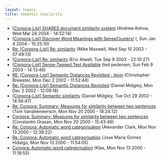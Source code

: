 ```yaml
---
layout: legacy
title: Semantic Similarity
---
```

* [[Corpora-List] SHARES document similarity system](http://nora.hd.uib.no/corpora/2004-1/0245.html) (Andrew Kehoe, Wed Mar 24 2004 - 14:52:14)
* [[Corpora-List] Discover Word Meanings with SenseClusters!](http://nora.hd.uib.no/corpora/2004-1/0003.html) (, Sun Jan 4 2004 - 15:25:10)
* [Re: [Corpora-List] Re: similarity](http://nora.hd.uib.no/corpora/2003-2/0023.html) (Mike Maxwell, Wed Sep 10 2003 - 07:49:13)
* [[Corpora-List] Re: similarity](http://nora.hd.uib.no/corpora/2003-2/0017.html) (Eric Atwell, Tue Sep 9 2003 - 22:10:27)
* [[Corpora-List] Sense-Tagged Text Available](http://nora.hd.uib.no/corpora/2003-1/0094.html) (ted pedersen, Sun Feb 9 2003 - 14:13:46)
* [RE: [Corpora-List] Semantic Distances Revisited - levin](http://nora.hd.uib.no/corpora/2002-4/0202.html) (Christopher Brewster, Mon Dec 2 2002 - 11:52:44)
* [Re: [Corpora-List] Semantic Distances Revisited](http://nora.hd.uib.no/corpora/2002-4/0184.html) (Daniel Midgley, Mon Dec 2 2002 - 12:09:18)
* [[Corpora-List] Semantic similarity](http://nora.hd.uib.no/corpora/2002-4/0084.html) (Daniel Midgley, Tue Oct 29 2002 - 14:56:47)
* [Re: Corpora: Summary: Measures for similarity between two sentences](http://nora.hd.uib.no/corpora/2000-3/0192.html) (Tom Vanallemeersch, Mon Nov 20 2000 - 18:24:12)
* [Corpora: Summary: Measures for similarity between two sentences](http://nora.hd.uib.no/corpora/2000-3/0187.html) (Constantin Orasan, Mon Nov 20 2000 - 15:43:46)
* [Re: Corpora: Automatic word categorisation](http://nora.hd.uib.no/corpora/2000-3/0148.html) (Alexander Clark, Mon Nov 13 2000 - 12:39:22)
* [Re: Corpora: Automatic word categorisation](http://nora.hd.uib.no/corpora/2000-3/0146.html) (Jose Maria Gomez Hidalgo, Mon Nov 13 2000 - 11:54:05)
* [Corpora: Automatic word categorisation](http://nora.hd.uib.no/corpora/2000-3/0145.html) (Klas, Mon Nov 13 2000 - 11:18:55)
